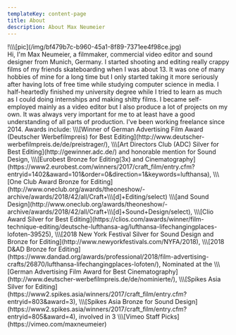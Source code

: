 ```yaml
---
templateKey: content-page
title: About
description: About Max Neumeier
---
```

<div class="row">
  <div class="col--50">
!\\\[pic](/img/bf479b7c-b960-45a1-8f89-7371ee4f98ce.jpg)
  </div>
  <div class="col--50">
Hi, I'm Max Neumeier, a filmmaker, commercial video editor and sound designer from Munich, Germany. 
I started shooting and editing really crappy films of my friends skateboarding when I was about 13. It was one of many hobbies of mine for a long time but I only started taking it more seriously after having lots of free time while studying computer science in media. I half-heartedly finished my university degree while I tried to learn as much as I could doing internships and making shitty films. I became self-employed mainly as a video editor but I also produce a lot of projects on my own. It was always very important for me to at least have a good understanding of all parts of production. I've been working freelance since 2014.
Awards include: \\\[Winner of German Advertising Film Award (Deutscher Werbefilmpreis) for Best Editing](http://www.deutscher-werbefilmpreis.de/de/preistrager/), \\\[Art Directors Club (ADC) Silver for Best Editing](http://gewinner.adc.de/) and honorable mention for Sound Design, \\\[Eurobest Bronze for Editing(3x) and Cinematography](https://www2.eurobest.com/winners/2017/craft_film/entry.cfm?entryid=1402&award=101&order=0&direction=1&keywords=lufthansa), \\\[One Club Award Bronze for Editing](http://www.oneclub.org/awards/theoneshow/-archive/awards/2018/42/all/Craft+\\\[d]+Editing/select) \\\[and Sound Design](http://www.oneclub.org/awards/theoneshow/-archive/awards/2018/42/all/Craft+\\\[d]+Sound+Design/select), \\\[Clio Award Silver for Best Editing](https://clios.com/awards/winner/film-technique-editing/deutsche-lufthansa-ag/lufthansa-lifechangingplaces-lofoten-39525),  \\\[2018 New York Festival Silver for Sound Design and Bronze for Editing](http://www.newyorkfestivals.com/NYFA/2018), \\\[2018 D&AD Bronze for Editing](https://www.dandad.org/awards/professional/2018/film-advertising-crafts/26870/lufthansa-lifechangingplaces-lofoten/), Nominated at the \\\[German Advertising Film Award for Best Cinematography](http://www.deutscher-werbefilmpreis.de/de/nominierte/), \\\[Spikes Asia Silver for Editing](https://www2.spikes.asia/winners/2017/craft_film/entry.cfm?entryid=803&award=3), \\\[Spikes Asia Bronze for Sound Design](https://www2.spikes.asia/winners/2017/craft_film/entry.cfm?entryid=805&award=4), involved in 3 \\\[Vimeo Staff Picks](https://vimeo.com/maxneumeier)
  </div>
</div>
